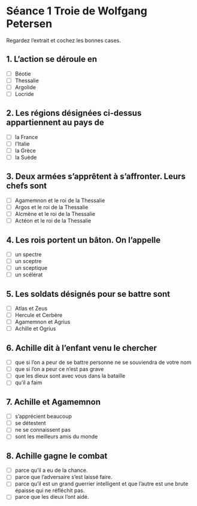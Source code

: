 # Séance 1 Troie de Wolfgang Petersen

Regardez l’extrait et cochez les bonnes cases.

## 1. L’action se déroule en
 
 - [ ] Béotie
 - [ ] Thessalie
 - [ ] Argolide
 - [ ] Locride

## 2. Les régions désignées ci-dessus appartiennent au pays de

 - [ ] la France
 - [ ] l’Italie
 - [ ] la Grèce
 - [ ] la Suède

## 3. Deux armées s’apprêtent à s’affronter. Leurs chefs sont

 - [ ] Agamemnon et le roi de la Thessalie
 - [ ] Argos et le roi de la Thessalie
 - [ ] Alcmène et le roi de la Thessalie
 - [ ] Actéon et le roi de la Thessalie

## 4. Les rois portent un bâton. On l’appelle

 - [ ] un spectre
 - [ ] un sceptre
 - [ ] un sceptique
 - [ ] un scélérat

## 5. Les soldats désignés pour se battre sont  

 - [ ] Atlas et Zeus
 - [ ] Hercule et Cerbère
 - [ ] Agamemnon et Agrius
 - [ ] Achille et Ogrius
 
## 6. Achille dit à l’enfant venu le chercher

 - [ ] que si l’on a peur de se battre personne ne se souviendra de votre nom
 - [ ] que si l’on a peur ce n’est pas grave
 - [ ] que les dieux sont avec vous dans la bataille
 - [ ] qu’il a faim

## 7. Achille et Agamemnon

 - [ ] s’apprécient beaucoup
 - [ ] se détestent
 - [ ] ne se connaissent pas
 - [ ] sont les meilleurs amis du monde

## 8. Achille gagne le combat

 - [ ] parce qu’il a eu de la chance.
 - [ ] parce que l’adversaire s’est laissé faire.
 - [ ] parce qu’il est un grand guerrier intelligent et que l’autre est une brute épaisse qui ne réfléchit pas.
 - [ ] parce que les dieux l’ont aidé.
